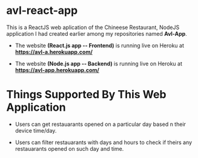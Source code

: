 # avl-react-app

This is a ReactJS web aplication of the Chineese Restaurant, NodeJS application I had created earlier among my repositories named **Avl-App**.

-  The website **(React.js app -- Frontend)** is running live on Heroku at **https://avl-a.herokuapp.com/**

-  The website **(Node.js app -- Backend)** is running live on Heroku at **https://avl-app.herokuapp.com/**

# Things Supported By This Web Application

- Users can get restauarants opened on a particular day based n their device time/day.

- Users can filter restauarants with days and hours to check if theirs any restauarants opened on such day and time.
